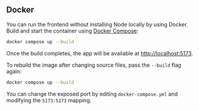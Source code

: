 ## Docker

You can run the frontend without installing Node locally by using Docker.
Build and start the container using [Docker Compose](https://docs.docker.com/compose/):

```bash
docker compose up --build
```

Once the build completes, the app will be available at [http://localhost:5173](http://localhost:5173).

To rebuild the image after changing source files, pass the `--build` flag again:

```bash
docker compose up --build
```

You can change the exposed port by editing `docker-compose.yml` and modifying the
`5173:5173` mapping.